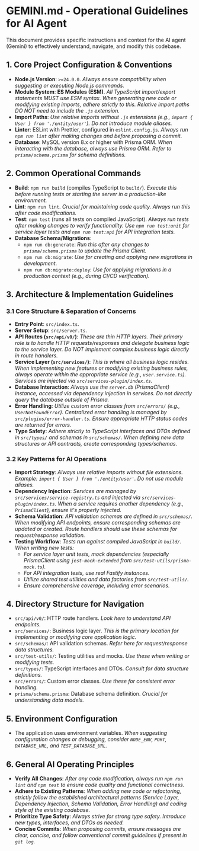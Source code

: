 # GEMINI.md - Operational Guidelines for AI Agent

This document provides specific instructions and context for the AI agent (Gemini) to effectively understand, navigate, and modify this codebase.

## 1. Core Project Configuration & Conventions

*   **Node.js Version**: `>=24.0.0`. *Always ensure compatibility when suggesting or executing Node.js commands.*
*   **Module System**: **ES Modules (ESM)**. *All TypeScript import/export statements MUST use ESM syntax. When generating new code or modifying existing imports, adhere strictly to this. Relative import paths DO NOT need to include the `.js` extension.*
*   **Import Paths**: *Use relative imports without `.js` extensions (e.g., `import { User } from './entity/user'`). Do not introduce module aliases.*
*   **Linter**: ESLint with Prettier, configured in `eslint.config.js`. *Always run `npm run lint` after making changes and before proposing a commit.*
*   **Database**: MySQL version 8.x or higher with Prisma ORM. *When interacting with the database, always use Prisma ORM. Refer to `prisma/schema.prisma` for schema definitions.*

## 2. Common Operational Commands

*   **Build**: `npm run build` (compiles TypeScript to `build/`). *Execute this before running tests or starting the server in a production-like environment.*
*   **Lint**: `npm run lint`. *Crucial for maintaining code quality. Always run this after code modifications.*
*   **Test**: `npm test` (runs all tests on compiled JavaScript). *Always run tests after making changes to verify functionality. Use `npm run test:unit` for service layer tests and `npm run test:api` for API integration tests.*
*   **Database Schema/Migrations**:
    *   `npm run db:generate`: *Run this after any changes to `prisma/schema.prisma` to update the Prisma Client.*
    *   `npm run db:migrate`: *Use for creating and applying new migrations in development.*
    *   `npm run db:migrate:deploy`: *Use for applying migrations in a production context (e.g., during CI/CD verification).*

## 3. Architecture & Implementation Guidelines

### 3.1 Core Structure & Separation of Concerns

*   **Entry Point**: `src/index.ts`.
*   **Server Setup**: `src/server.ts`.
*   **API Routes (`src/api/v0/`)**: *These are thin HTTP layers. Their primary role is to handle HTTP requests/responses and delegate business logic to the service layer. Do NOT implement complex business logic directly in route handlers.*
*   **Service Layer (`src/services/`)**: *This is where all business logic resides. When implementing new features or modifying existing business rules, always operate within the appropriate service (e.g., `user.service.ts`). Services are injected via `src/services-plugin/index.ts`.*
*   **Database Interaction**: *Always use the `server.db` (PrismaClient) instance, accessed via dependency injection in services. Do not directly query the database outside of Prisma.*
*   **Error Handling**: *Utilize custom error classes from `src/errors/` (e.g., `UserNotFoundError`). Centralized error handling is managed by `src/plugins/error-handler.ts`. Ensure appropriate HTTP status codes are returned for errors.*
*   **Type Safety**: *Adhere strictly to TypeScript interfaces and DTOs defined in `src/types/` and schemas in `src/schemas/`. When defining new data structures or API contracts, create corresponding types/schemas.*

### 3.2 Key Patterns for AI Operations

*   **Import Strategy**: *Always use relative imports without file extensions. Example: `import { User } from './entity/user'`. Do not use module aliases.*
*   **Dependency Injection**: *Services are managed by `src/services/service-registry.ts` and injected via `src/services-plugin/index.ts`. When a service requires another dependency (e.g., `PrismaClient`), ensure it's properly injected.*
*   **Schema Validation**: *API validation schemas are defined in `src/schemas/`. When modifying API endpoints, ensure corresponding schemas are updated or created. Route handlers should use these schemas for request/response validation.*
*   **Testing Workflow**: *Tests run against compiled JavaScript in `build/`. When writing new tests:*
    *   *For service layer unit tests, mock dependencies (especially PrismaClient using `jest-mock-extended` from `src/test-utils/prisma-mock.ts`).*
    *   *For API integration tests, use real Fastify instances.*
    *   *Utilize shared test utilities and data factories from `src/test-utils/`.*
    *   *Ensure comprehensive coverage, including error scenarios.*

## 4. Directory Structure for Navigation

*   `src/api/v0/`: HTTP route handlers. *Look here to understand API endpoints.*
*   `src/services/`: Business logic layer. *This is the primary location for implementing or modifying core application logic.*
*   `src/schemas/`: API validation schemas. *Refer here for request/response data structures.*
*   `src/test-utils/`: Testing utilities and mocks. *Use these when writing or modifying tests.*
*   `src/types/`: TypeScript interfaces and DTOs. *Consult for data structure definitions.*
*   `src/errors/`: Custom error classes. *Use these for consistent error handling.*
*   `prisma/schema.prisma`: Database schema definition. *Crucial for understanding data models.*

## 5. Environment Configuration

*   The application uses environment variables. *When suggesting configuration changes or debugging, consider `NODE_ENV`, `PORT`, `DATABASE_URL`, and `TEST_DATABASE_URL`.*

## 6. General AI Operating Principles

*   **Verify All Changes**: *After any code modification, always run `npm run lint` and `npm test` to ensure code quality and functional correctness.*
*   **Adhere to Existing Patterns**: *When adding new code or refactoring, strictly follow the established architectural patterns (Service Layer, Dependency Injection, Schema Validation, Error Handling) and coding style of the existing codebase.*
*   **Prioritize Type Safety**: *Always strive for strong type safety. Introduce new types, interfaces, and DTOs as needed.*
*   **Concise Commits**: *When proposing commits, ensure messages are clear, concise, and follow conventional commit guidelines if present in `git log`.*